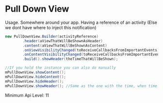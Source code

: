 # Pull Down View

Usage. Somewhere around your app. Having a reference of an activity (Else we dont have where to inject this notification)

```Java
new PullDownView.Builder(activityReference)
		.header(aViewThatWillBeShownAsHeader)
		.content(aViewThatWillBeShownAsContent)
		.onViewVisibilityChanged(toReceiveCallbacksFromImportantEvents)
		.onContentVisibilityChanged(toReceiveCallbacksFromImportantEvents)
		.build().showHeader(theTimeThatWillBeShown);

//If you hold the instance you can also do manually
mPullDownView.showContent();
mPullDownView.hideContent();
mPullDownView.hideHeader();
mPullDownView.showHeader(); //Same as the one with the time, when time is 0
```

Minimum Api Level: 11
